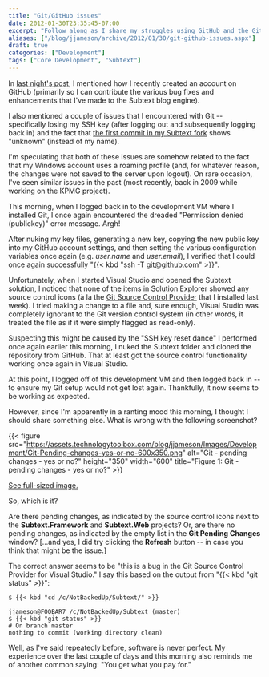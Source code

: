 ```yaml
---
title: "Git/GitHub issues"
date: 2012-01-30T23:35:45-07:00
excerpt: "Follow along as I share my struggles using GitHub and the Git version control system."
aliases: ["/blog/jjameson/archive/2012/01/30/git-github-issues.aspx"]
draft: true
categories: ["Development"]
tags: ["Core Development", "Subtext"]
---
```


In
[last night's post](/blog/jjameson/2012/01/30/building-technologytoolbox-com-part-18),
I mentioned how I recently created an account on GitHub (primarily so I can
contribute the various bug fixes and enhancements that I've made to the Subtext
blog engine).

I also mentioned a couple of issues that I encountered with Git -- specifically
losing my SSH key (after logging out and subsequently logging back in) and the
fact that
[the first commit in my Subtext fork](https://github.com/jeremy-jameson/Subtext/commit/462934a87bd12649582f334545d3586b3c9f93a2)
shows "unknown" (instead of my name).

I'm speculating that both of these issues are somehow related to the fact that
my Windows account uses a roaming profile (and, for whatever reason, the changes
were not saved to the server upon logout). On rare occasion, I've seen similar
issues in the past (most recently, back in 2009 while working on the KPMG
project).

This morning, when I logged back in to the development VM where I installed Git,
I once again encountered the dreaded "Permission denied (publickey)" error
message. Argh!

After nuking my key files, generating a new key, copying the new public key into
my GitHub account settings, and then setting the various configuration variables
once again (e.g. <var>user.name</var> and <var>user.email</var>), I verified
that I could once again successfully "{{< kbd "ssh -T git@github.com" >}}".

Unfortunately, when I started Visual Studio and opened the Subtext solution, I
noticed that none of the items in Solution Explorer showed any source control
icons (à la the
[Git Source Control Provider](http://visualstudiogallery.msdn.microsoft.com/63a7e40d-4d71-4fbb-a23b-d262124b8f4c)
that I installed last week). I tried making a change to a file and, sure enough,
Visual Studio was completely ignorant to the Git version control system (in
other words, it treated the file as if it were simply flagged as read-only).

Suspecting this might be caused by the "SSH key reset dance" I performed once
again earlier this morning, I nuked the Subtext folder and cloned the repository
from GitHub. That at least got the source control functionality working once
again in Visual Studio.

At this point, I logged off of this development VM and then logged back in -- to
ensure my Git setup would not get lost again. Thankfully, it now seems to be
working as expected.

However, since I'm apparently in a ranting mood this morning, I thought I should
share something else. What is wrong with the following screenshot?

{{< figure
src="https://assets.technologytoolbox.com/blog/jjameson/Images/Development/Git-Pending-changes-yes-or-no-600x350.png"
alt="Git - pending changes - yes or no?" height="350" width="600"
title="Figure 1: Git - pending changes - yes or no?" >}}

[See full-sized image.](https://assets.technologytoolbox.com/blog/jjameson/Images/Development/Git-Pending-changes-yes-or-no-1113x650.png)

So, which is it?

Are there pending changes, as indicated by the source control icons next to the
**Subtext.Framework** and **Subtext.Web** projects? Or, are there no pending
changes, as indicated by the empty list in the **Git Pending Changes** window?
[...and yes, I did try clicking the **Refresh** button -- in case you think that
might be the issue.]

The correct answer seems to be "this is a bug in the Git Source Control Provider
for Visual Studio." I say this based on the output from "{{< kbd
"git status" >}}":

```
$ {{< kbd "cd /c/NotBackedUp/Subtext/" >}}

jjameson@FOOBAR7 /c/NotBackedUp/Subtext (master)
$ {{< kbd "git status" >}}
# On branch master
nothing to commit (working directory clean)
```

Well, as I've said repeatedly before, software is never perfect. My experience
over the last couple of days and this morning also reminds me of another common
saying: "You get what you pay for."

